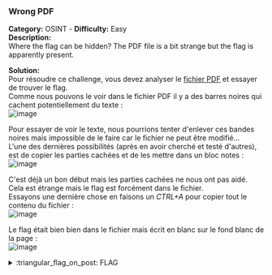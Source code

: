 ### Wrong PDF
**Category:** OSINT - **Difficulty:** Easy    
**Description:**  
Where the flag can be hidden? The PDF file is a bit strange but the flag is apparently present.  

**Solution:**  
Pour résoudre ce challenge, vous devez analyser le [fichier PDF](./wrong.pdf) et essayer de trouver le flag.  
Comme nous pouvons le voir dans le fichier PDF il y a des barres noires qui cachent potentiellement du texte :  
![image](https://user-images.githubusercontent.com/91023285/186934019-289799d6-8ffc-4122-927e-b4918af59e6f.png)  

Pour essayer de voir le texte, nous pourrions tenter d'enlever ces bandes noires mais impossible de le faire car le fichier ne peut être modifié...  
L'une des dernières possibilités (après en avoir cherché et testé d'autres), est de copier les parties cachées et de les mettre dans un bloc notes :  
![image](https://user-images.githubusercontent.com/91023285/186936307-e401f080-faf8-468d-86d5-18cae8cd38d0.png)  

C'est déjà un bon début mais les parties cachées ne nous ont pas aidé. Cela est étrange mais le flag est forcément dans le fichier.  
Essayons une dernière chose en faisons un *CTRL+A* pour copier tout le contenu du fichier :  
![image](https://user-images.githubusercontent.com/91023285/186938820-ec9ae012-558a-43c0-b2e0-636aa198bf4f.png)  

Le flag était bien bien dans le fichier mais écrit en blanc sur le fond blanc de la page :  
![image](https://user-images.githubusercontent.com/91023285/186939165-65cd3c7f-7f4d-4eb1-bc00-36408e543fa9.png)  

<details>
  <summary>:triangular_flag_on_post: FLAG</summary>

  ```
  DVC{7h15 _f149_F0r_Y0u}
  ```
</details>
